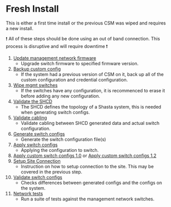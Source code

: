 # Fresh Install

This is either a first time install or the previous CSM was wiped and requires a new install.

:exclamation: All of these steps should be done using an out of band connection. This process is disruptive and will require downtime :exclamation:

1. [Update management network firmware](firmware/update_management_network_firmware.md)
    - Upgrade switch firmware to specified firmware version.
1. [Backup custom config](backup_custom_config.md)
    - If the system had a previous version of CSM on it, back up all of the custom configuration and credential configuration.
1. [Wipe mgmt switches](wipe_mgmt_switches.md)
    - If the switches have any configuration, it is recommenced to erase it before adding any new configuration.
1. [Validate the SHCD](validate_shcd.md)
    - The SHCD defines the topology of a Shasta system, this is needed when generating switch configs.
1. [Validate cabling](validate_cabling.md)
    - Validate cabling between SHCD generated data and actual switch configuration.
1. [Generate switch configs](generate_switch_configs.md)
    - Generate the switch configuration file(s)
1. [Apply switch configs](apply_switch_configs.md)
    - Applying the configuration to switch.
1. [Apply custom switch configs 1.0](apply_custom_config_1.0.md) or [Apply custom switch configs 1.2](apply_custom_config_1.2.md)  
1. [Setup Site Connection](../customer_access_network/Customer_Access_Network_CAN.md)
    - Instruction on how to setup connection to the site.  This may be covered in the previous step.
1. [Validate switch configs](validate_switch_configs.md) 
    - Checks differences between generated configs and the configs on the system.
1. [Network tests](network_tests.md)
    - Run a suite of tests against the management network switches.
